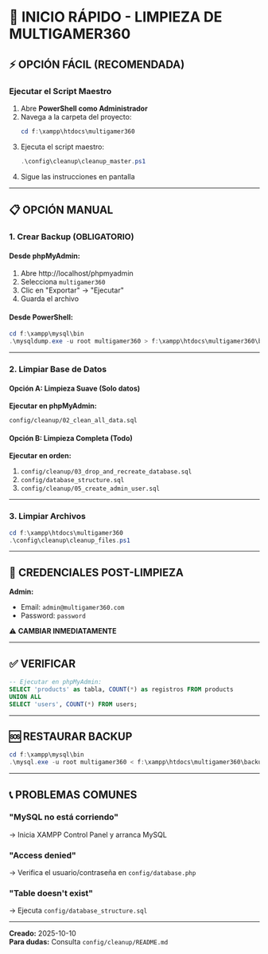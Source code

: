 # 🚀 INICIO RÁPIDO - LIMPIEZA DE MULTIGAMER360

## ⚡ OPCIÓN FÁCIL (RECOMENDADA)

### Ejecutar el Script Maestro

1. Abre **PowerShell como Administrador**
2. Navega a la carpeta del proyecto:
   ```powershell
   cd f:\xampp\htdocs\multigamer360
   ```
3. Ejecuta el script maestro:
   ```powershell
   .\config\cleanup\cleanup_master.ps1
   ```
4. Sigue las instrucciones en pantalla

---

## 📋 OPCIÓN MANUAL

### 1. Crear Backup (OBLIGATORIO)

#### Desde phpMyAdmin:
1. Abre http://localhost/phpmyadmin
2. Selecciona `multigamer360`
3. Clic en "Exportar" → "Ejecutar"
4. Guarda el archivo

#### Desde PowerShell:
```powershell
cd f:\xampp\mysql\bin
.\mysqldump.exe -u root multigamer360 > f:\xampp\htdocs\multigamer360\backup.sql
```

---

### 2. Limpiar Base de Datos

#### Opción A: Limpieza Suave (Solo datos)
**Ejecutar en phpMyAdmin:**
```
config/cleanup/02_clean_all_data.sql
```

#### Opción B: Limpieza Completa (Todo)
**Ejecutar en orden:**
1. `config/cleanup/03_drop_and_recreate_database.sql`
2. `config/database_structure.sql`
3. `config/cleanup/05_create_admin_user.sql`

---

### 3. Limpiar Archivos

```powershell
cd f:\xampp\htdocs\multigamer360
.\config\cleanup\cleanup_files.ps1
```

---

## 🔐 CREDENCIALES POST-LIMPIEZA

**Admin:**
- Email: `admin@multigamer360.com`
- Password: `password`

⚠️ **CAMBIAR INMEDIATAMENTE**

---

## ✅ VERIFICAR

```sql
-- Ejecutar en phpMyAdmin:
SELECT 'products' as tabla, COUNT(*) as registros FROM products
UNION ALL
SELECT 'users', COUNT(*) FROM users;
```

---

## 🆘 RESTAURAR BACKUP

```powershell
cd f:\xampp\mysql\bin
.\mysql.exe -u root multigamer360 < f:\xampp\htdocs\multigamer360\backup.sql
```

---

## 📞 PROBLEMAS COMUNES

### "MySQL no está corriendo"
→ Inicia XAMPP Control Panel y arranca MySQL

### "Access denied"
→ Verifica el usuario/contraseña en `config/database.php`

### "Table doesn't exist"
→ Ejecuta `config/database_structure.sql`

---

**Creado:** 2025-10-10  
**Para dudas:** Consulta `config/cleanup/README.md`
